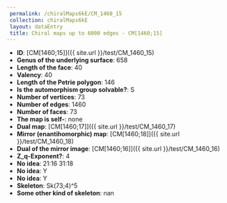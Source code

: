 ```yaml
--- 
 permalink: /chiralMaps6kE/CM_1460_15 
 collection: chiralMaps6kE
 layout: dataEntry
 title: Chiral maps up to 6000 edges - CM[1460;15]
---
```


- **ID**: [CM[1460;15]]({{ site.url }}/test/CM_1460_15)
- **Genus of the underlying surface**: 658
- **Length of the face**: 40
- **Valency**: 40
- **Length of the Petrie polygon**: 146
- **Is the automorphism group solvable?**: S
- **Number of vertices**: 73
- **Number of edges**: 1460
- **Number of faces**: 73
- **The map is self-**: none
- **Dual map**: [CM[1460;17]]({{ site.url }}/test/CM_1460_17)
- **Mirror (enantihomorphic) map**: [CM[1460;18]]({{ site.url }}/test/CM_1460_18)
- **Dual of the mirror image**: [CM[1460;16]]({{ site.url }}/test/CM_1460_16)
- **Z_q-Exponent?**: 4
- **No idea**:  21:16 31:18
- **No idea**: Y
- **No idea**: Y
- **Skeleton**: Sk(73;4)^5
- **Some other kind of skeleton**: nan
